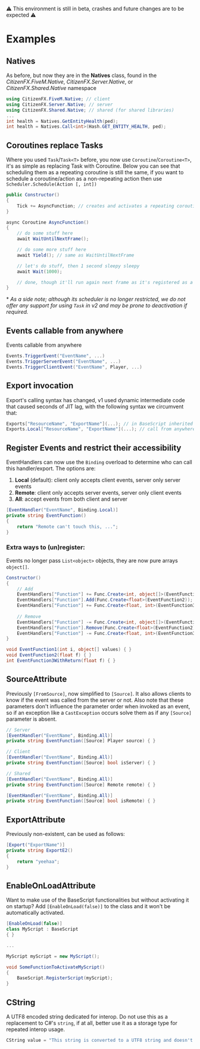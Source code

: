 ⚠️ This environment is still in beta, crashes and future changes are to be expected ⚠️
# Examples

## Natives
As before, but now they are in the **Natives** class, found in the *CitizenFX.FiveM.Native*, *CitizenFX.Server.Native*, or *CitizenFX.Shared.Native* namespace
```csharp
using CitizenFX.FiveM.Native; // client
using CitizenFX.Server.Native; // server
using CitizenFX.Shared.Native; // shared (for shared libraries)
...
int health = Natives.GetEntityHealth(ped);
int health = Natives.Call<int>(Hash.GET_ENTITY_HEALTH, ped);
```

## Coroutines replace Tasks
Where you used `Task`/`Task<T>` before, you now use `Coroutine`/`Coroutine<T>`, it's as simple as replacing Task with Coroutine. Below you can see that scheduling them as a repeating coroutine is still the same, if you want to schedule a coroutine/action as a non-repeating action then use `Scheduler.Schedule(Action [, int])`
```csharp
public Constructor()
{
	Tick += AsyncFunction; // creates and activates a repeating coroutine
}

async Coroutine AsyncFunction()
{
	// do some stuff here
	await WaitUntilNextFrame();

	// do some more stuff here
	await Yield(); // same as WaitUntilNextFrame

	// let's do stuff, then 1 second sleepy sleepy
	await Wait(1000);

	// done, though it'll run again next frame as it's registered as a repeating tick
}
```
\* *As a side note; although its scheduler is no longer restricted, we do not offer any support for using `Task` in v2 and may be prone to deactivation if required.*

## Events callable from anywhere
Events callable from anywhere
```csharp
Events.TriggerEvent("EventName", ...)
Events.TriggerServerEvent("EventName", ...)
Events.TriggerClientEvent("EventName", Player, ...)
```

## Export invocation
Export's calling syntax has changed, v1 used dynamic intermediate code that caused seconds of JIT lag, with the following syntax we circumvent that:
```csharp
Exports["ResourceName", "ExportName"](...); // in BaseScript inherited classes
Exports.Local["ResourceName", "ExportName"](...); // call from anywhere
```

## Register Events and restrict their accessibility
EventHandlers can now use the `Binding` overload to determine who can call this handler/export. The options are:
1. **Local** (default): client only accepts client events, server only server events
2. **Remote**: client only accepts server events, server only client events
3. **All**: accept events from both client and server
```csharp
[EventHandler("EventName", Binding.Local)]
private string EventFunction()
{
	return "Remote can't touch this, ...";
}
```

### Extra ways to (un)register:  
Events no longer pass `List<object>` objects, they are now pure arrays `object[]`.
```csharp
Constructor()
{
	// Add
	EventHandlers["Function"] += Func.Create<int, object[]>(EventFunction1);
	EventHandlers["Function"].Add(Func.Create<float>(EventFunction2));
	EventHandlers["Function"] += Func.Create<float, int>(EventFunction3WithReturn);
	
	// Remove
	EventHandlers["Function"] -= Func.Create<int, object[]>(EventFunction1);
	EventHandlers["Function"].Remove(Func.Create<float>(EventFunction2));
	EventHandlers["Function"] -= Func.Create<float, int>(EventFunction3WithReturn);
}

void EventFunction1(int i, object[] values) { }
void EventFunction2(float f) { }
int EventFunction3WithReturn(float f) { }
```

## SourceAttribute
Previously `[FromSource]`, now simplified to `[Source]`. It also allows clients to know if the event was called from the server or not. Also note that these parameters don't influence the parameter order when invoked as an event, so if an exception like a `CastException` occurs solve them as if any `[Source]` parameter is absent.
```csharp
// Server
[EventHandler("EventName", Binding.All)]
private string EventFunction([Source] Player source) { }

// Client
[EventHandler("EventName", Binding.All)]
private string EventFunction([Source] bool isServer) { }

// Shared
[EventHandler("EventName", Binding.All)]
private string EventFunction([Source] Remote remote) { }

[EventHandler("EventName", Binding.All)]
private string EventFunction([Source] bool isRemote) { }
```


## ExportAttribute
Previously non-existent, can be used as follows:
```csharp
[Export("ExportName")]
private string ExportE2()
{
	return "yeehaa";
}
```

## EnableOnLoadAttribute
Want to make use of the BaseScript functionalities but without activating it on startup? Add `[EnableOnLoad(false)]` to the class and it won't be automatically activated.
```csharp
[EnableOnLoad(false)]
class MyScript : BaseScript
{ }

...

MyScript myScript = new MyScript();

void SomeFunctionToActivateMyScript()
{
	BaseScript.RegisterScript(myScript);
}
```


## CString
A UTF8 encoded string dedicated for interop. Do not use this as a replacement to C#'s `string`, if at all, better use it as a storage type for repeated interop usage.
```csharp
CString value = "This string is converted to a UTF8 string and doesn't need reconversion on interop!";
```
